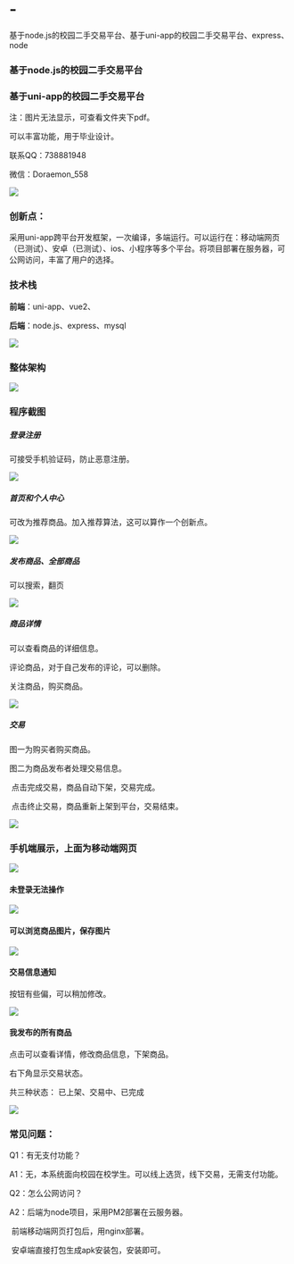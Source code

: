 # -
基于node.js的校园二手交易平台、基于uni-app的校园二手交易平台、express、node


### 基于node.js的校园二手交易平台

### 基于uni-app的校园二手交易平台



注：图片无法显示，可查看文件夹下pdf。

可以丰富功能，用于毕业设计。

联系QQ：738881948

微信：Doraemon_558



![](https://img1.imgtp.com/2023/07/12/MYyJzZxa.png)

### 创新点：

采用uni-app跨平台开发框架，一次编译，多端运行。可以运行在：移动端网页（已测试）、安卓（已测试）、ios、小程序等多个平台。将项目部署在服务器，可公网访问，丰富了用户的选择。



### 技术栈

**前端**：uni-app、vue2、

**后端**：node.js、express、mysql

![](https://img1.imgtp.com/2023/07/12/Cl5SxAoc.png)

### 整体架构

![](https://img1.imgtp.com/2023/07/12/GluSYdZ9.png)





### 程序截图



##### 登录注册

可接受手机验证码，防止恶意注册。

![](https://img1.imgtp.com/2023/07/12/2w79w7Bq.png)



##### 首页和个人中心

可改为推荐商品。加入推荐算法，这可以算作一个创新点。

![](https://img1.imgtp.com/2023/07/12/YwUamTem.png)



##### 发布商品、全部商品

可以搜索，翻页

![](https://img1.imgtp.com/2023/07/12/ZqpuKGen.png)



##### 商品详情

可以查看商品的详细信息。

评论商品，对于自己发布的评论，可以删除。

关注商品，购买商品。

![](https://img1.imgtp.com/2023/07/12/KrlTPWyE.png)





##### 交易

图一为购买者购买商品。

图二为商品发布者处理交易信息。

​		点击完成交易，商品自动下架，交易完成。

​		点击终止交易，商品重新上架到平台，交易结束。

![](https://img1.imgtp.com/2023/07/12/Cu7djgZE.png)









### 手机端展示，上面为移动端网页

![](https://img1.imgtp.com/2023/07/12/cwQi5W34.png)



#### 未登录无法操作

![](https://img1.imgtp.com/2023/07/12/moCEF83N.png)



#### 可以浏览商品图片，保存图片

![](https://img1.imgtp.com/2023/07/12/cLnAnpc2.png)



#### 交易信息通知

按钮有些偏，可以稍加修改。

![](https://img1.imgtp.com/2023/07/12/yFWackTx.png)





#### 我发布的所有商品

点击可以查看详情，修改商品信息，下架商品。

右下角显示交易状态。

共三种状态： 已上架、交易中、已完成

![](https://img1.imgtp.com/2023/07/12/txeMKmnI.png)



### 常见问题：

Q1：有无支付功能？

A1：无，本系统面向校园在校学生。可以线上选货，线下交易，无需支付功能。



Q2：怎么公网访问？

A2：后端为node项目，采用PM2部署在云服务器。

​		前端移动端网页打包后，用nginx部署。	

​		安卓端直接打包生成apk安装包，安装即可。

